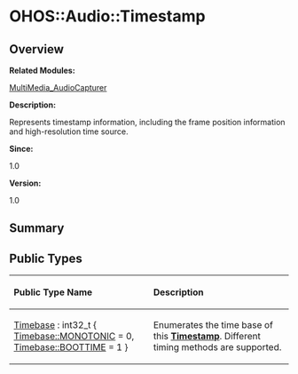 # OHOS::Audio::Timestamp<a name="ZH-CN_TOPIC_0000001054918165"></a>

## **Overview**<a name="section921247729093532"></a>

**Related Modules:**

[MultiMedia\_AudioCapturer](MultiMedia_AudioCapturer.md)

**Description:**

Represents timestamp information, including the frame position information and high-resolution time source. 

**Since:**

1.0

**Version:**

1.0

## **Summary**<a name="section909300076093532"></a>

## Public Types<a name="pub-types"></a>

<a name="table1275555904093532"></a>
<table><thead align="left"><tr id="row1190613224093532"><th class="cellrowborder" valign="top" width="50%" id="mcps1.1.3.1.1"><p id="p1095684539093532"><a name="p1095684539093532"></a><a name="p1095684539093532"></a>Public Type Name</p>
</th>
<th class="cellrowborder" valign="top" width="50%" id="mcps1.1.3.1.2"><p id="p1510923844093532"><a name="p1510923844093532"></a><a name="p1510923844093532"></a>Description</p>
</th>
</tr>
</thead>
<tbody><tr id="row1916315261093532"><td class="cellrowborder" valign="top" width="50%" headers="mcps1.1.3.1.1 "><p id="p1666318669093532"><a name="p1666318669093532"></a><a name="p1666318669093532"></a><a href="MultiMedia_AudioCapturer.md#gacdafb362a7da91799fa96163bca2a619">Timebase</a> : int32_t { <a href="MultiMedia_AudioCapturer.md#ggacdafb362a7da91799fa96163bca2a619a109ce01d0775b5372b9b2cc517630d39">Timebase::MONOTONIC</a> = 0, <a href="MultiMedia_AudioCapturer.md#ggacdafb362a7da91799fa96163bca2a619aa0bb084304634f8cf8c9d41c5b87c0c3">Timebase::BOOTTIME</a> = 1 }</p>
</td>
<td class="cellrowborder" valign="top" width="50%" headers="mcps1.1.3.1.2 "><p id="p184618180093532"><a name="p184618180093532"></a><a name="p184618180093532"></a>Enumerates the time base of this <strong id="b1395963243093532"><a name="b1395963243093532"></a><a name="b1395963243093532"></a><a href="OHOS-Audio-Timestamp.md">Timestamp</a></strong>. Different timing methods are supported. </p>
</td>
</tr>
</tbody>
</table>

